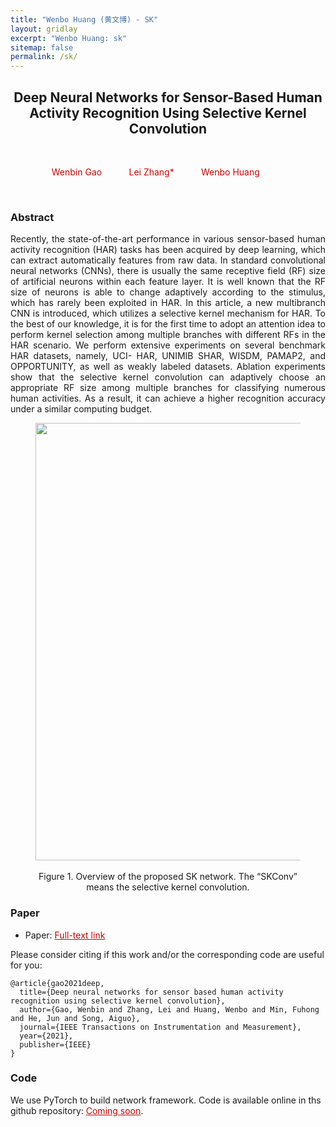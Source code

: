 ```yaml
---
title: "Wenbo Huang (黄文博) - SK"
layout: gridlay
excerpt: "Wenbo Huang: sk"
sitemap: false
permalink: /sk/
---
```


[comment]: Title
<h2 align="center"> Deep Neural Networks for Sensor-Based Human
Activity Recognition Using Selective
Kernel Convolution </h2>
<p>&nbsp;</p>

[comment]: Authors
<p style="text-align: center;">
<a style="color: #CC0000">Wenbin Gao </a>
&nbsp;&nbsp;&nbsp;&nbsp;&nbsp;&nbsp;&nbsp;&nbsp;&nbsp;
<a style="color: #CC0000"> Lei Zhang* </a>
&nbsp;&nbsp;&nbsp;&nbsp;&nbsp;&nbsp;&nbsp;&nbsp;&nbsp;
<a style="color: #CC0000">Wenbo Huang</a>
&nbsp;&nbsp;&nbsp;&nbsp;&nbsp;&nbsp;&nbsp;&nbsp;&nbsp;
</p>
<p>&nbsp;</p>

[comment]: Abstract
<h3> Abstract </h3>
<p style="text-align:justify; text-justify:inter-ideograph;">Recently,
the state-of-the-art performance
in various sensor-based human activity recognition (HAR) tasks has
been acquired by deep learning, which can extract automatically
features from raw data. In standard convolutional neural networks (CNNs), there is usually the same receptive field (RF)
size of artificial neurons within each feature layer. It is well
known that the RF size of neurons is able to change adaptively
according to the stimulus, which has rarely been exploited in
HAR. In this article, a new multibranch CNN is introduced,
which utilizes a selective kernel mechanism for HAR. To the best
of our knowledge, it is for the first time to adopt an attention
idea to perform kernel selection among multiple branches with
different RFs in the HAR scenario. We perform extensive
experiments on several benchmark HAR datasets, namely, UCI-
HAR, UNIMIB SHAR, WISDM, PAMAP2, and OPPORTUNITY,
as well as weakly labeled datasets. Ablation experiments show
that the selective kernel convolution can adaptively choose an
appropriate RF size among multiple branches for classifying
numerous human activities. As a result, it can achieve a higher
recognition accuracy under a similar computing budget.</p>

<center>
<figure>
		<div id="projectid">
    <img src="{{ site.url }}{{ site.baseurl }}/images/projectpic/21_TIM_SK.png" width="700px" />
		</div>

<figcaption>
<br>
Figure 1. Overview of the proposed SK network. The “SKConv” means the
selective kernel convolution.

</figcaption>
</figure>
</center>


[comment]: Paper
<h3> Paper </h3>

- Paper: <a href="{{ site.url }}{{ site.baseurl }}/papers/10.1109_tim.2021.3102735.pdf" style="color: #CC0000"> Full-text link </a>

Please consider citing if this work and/or the corresponding code are useful for you:

```
@article{gao2021deep,
  title={Deep neural networks for sensor based human activity recognition using selective kernel convolution},
  author={Gao, Wenbin and Zhang, Lei and Huang, Wenbo and Min, Fuhong and He, Jun and Song, Aiguo},
  journal={IEEE Transactions on Instrumentation and Measurement},
  year={2021},
  publisher={IEEE}
}
```

[comment]: Code
<h3> Code </h3>
We use PyTorch to build network framework. Code is available online in ths github repository:
<a href="https://wenbohuang1002.github.io/404" style="color: #CC0000">Coming soon</a>.
